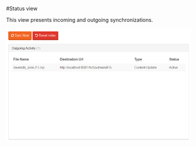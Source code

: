 ﻿#Status view

This view presents incoming and outgoing synchronizations.

![Figure 1. Studio. Status view](images/status-view-1.png)  